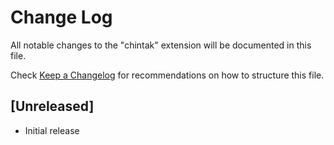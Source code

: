 # Change Log

All notable changes to the "chintak" extension will be documented in this file.

Check [Keep a Changelog](http://keepachangelog.com/) for recommendations on how to structure this file.

## [Unreleased]

- Initial release